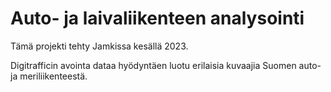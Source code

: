 # Auto- ja laivaliikenteen analysointi

Tämä projekti tehty Jamkissa kesällä 2023.

Digitrafficin avointa dataa hyödyntäen luotu erilaisia kuvaajia Suomen auto- ja meriliikenteestä.
